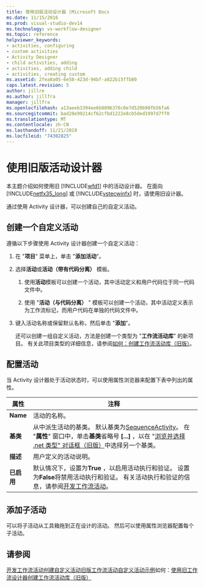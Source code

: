 ```yaml
---
title: 使用旧版活动设计器 |Microsoft Docs
ms.date: 11/15/2016
ms.prod: visual-studio-dev14
ms.technology: vs-workflow-designer
ms.topic: reference
helpviewer_keywords:
- activities, configuring
- custom activities
- Activity Designer
- child activities, adding
- activities, adding child
- activities, creating custom
ms.assetid: 2fea8a05-6e58-423d-94bf-a822b15ffb80
caps.latest.revision: 5
author: jillre
ms.author: jillfra
manager: jillfra
ms.openlocfilehash: a13aeeb3394ee6b8896376c0e7d520b90fb56fa6
ms.sourcegitcommit: bad28e99214cf62cfbd1222e8cb5ded1997d7ff0
ms.translationtype: MT
ms.contentlocale: zh-CN
ms.lasthandoff: 11/21/2019
ms.locfileid: "74302825"
---
```

# <a name="using-the-legacy-activity-designer"></a>使用旧版活动设计器
本主题介绍如何使用旧 [!INCLUDE[wfd1](../includes/wfd1-md.md)] 中的活动设计器。 在面向 [!INCLUDE[netfx35_long](../includes/netfx35-long-md.md)] 或 [!INCLUDE[vstecwinfx](../includes/vstecwinfx-md.md)] 时，请使用旧设计器。

 通过使用 Activity 设计器，可以创建自己的自定义活动。

## <a name="creating-a-custom-activity"></a>创建一个自定义活动
 遵循以下步骤使用 Activity 设计器创建一个自定义活动：

1. 在 "**项目**" 菜单上，单击 "**添加活动**"。

2. 选择**活动**或**活动（带有代码分离）** 模板。

   1. 使用**活动**模板可以创建一个活动，其中活动定义和用户代码位于同一代码文件中。

   2. 使用 "**活动（与代码分离）** " 模板可以创建一个活动，其中活动定义表示为工作流标记，而用户代码在单独的代码文件中。

3. 键入活动名称或保留默认名称，然后单击 "**添加**"。

   还可以创建一组自定义活动，方法是创建一个类型为 "**工作流活动库**" 的新项目。 有关此项目类型的详细信息，请参阅[如何：创建工作流活动库（旧版）](../workflow-designer/how-to-create-a-workflow-activity-library-legacy.md)。

## <a name="configuring-an-activity"></a>配置活动
 当 Activity 设计器处于活动状态时，可以使用属性浏览器来配置下表中列出的属性。

|属性|注释|
|--------------|--------------|
|**Name**|活动的名称。|
|**基类**|从中派生活动的基类。 默认基类为[SequenceActivity](https://go.microsoft.com/fwlink?LinkID=65020)。 在 "**属性**" 窗口中，单击**基类**省略号 **[...]** ，以在 "[浏览并选择 .net 类型" 对话框（旧版）](../workflow-designer/browse-and-select-a-dotnet-type-dialog-box-legacy.md)中选择另一个基类。|
|**描述**|用户定义的活动说明。|
|**已启用**|默认情况下，设置为**True** ，以启用活动执行和验证。 设置为**False**将禁用活动执行和验证。 有关活动执行和验证的信息，请参阅[开发工作流活动](https://go.microsoft.com/fwlink?LinkID=65024)。|

## <a name="adding-child-activities"></a>添加子活动
 可以将子活动从工具箱拖到正在设计的活动。 然后可以使用属性浏览器配置每个子活动。

## <a name="see-also"></a>请参阅
 [开发工作流活动](https://go.microsoft.com/fwlink?LinkID=65024)[创建自定义活动](https://go.microsoft.com/fwlink?LinkID=65021)[旧版工作流活动](../workflow-designer/legacy-workflow-activities.md)[自定义活动示例](https://go.microsoft.com/fwlink?LinkID=65022)如何：[使用旧工作流设计器](../workflow-designer/using-the-legacy-workflow-designer.md)[创建工作流活动库（旧版）](../workflow-designer/how-to-create-a-workflow-activity-library-legacy.md)